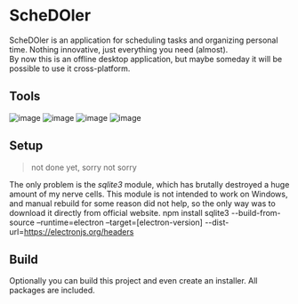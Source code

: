 # ScheDOler

ScheDOler is an application for scheduling tasks and organizing personal time. Nothing innovative, just everything you need (almost).   
By now this is an offline desktop application, but maybe someday it will be possible to use it cross-platform.

## Tools

![image](https://img.shields.io/badge/JavaScript-e09d28?style=for-the-badge&logo=javascript&logoColor=white) 
![image](https://img.shields.io/badge/Node.js-339933?style=for-the-badge&logo=nodedotjs&logoColor=white) 
![image](https://img.shields.io/badge/Electron-31374d?style=for-the-badge&logo=electron&logoColor=white) 
![image](https://img.shields.io/badge/SQLite-07405E?style=for-the-badge&logo=sqlite&logoColor=white) 

## Setup

> not done yet, sorry not sorry

The only problem is the _sqlite3_ module, which has brutally destroyed a huge amount of my nerve cells. 
This module is not intended to work on Windows, and manual rebuild for some reason did not help, so the only way was to download it directly from official website. 
    npm install sqlite3 --build-from-source –runtime=electron –target=[electron-version] --dist-url=https://electronjs.org/headers

## Build

Optionally you can build this project and even create an installer. All packages are included.
